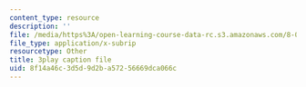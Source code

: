 ```yaml
---
content_type: resource
description: ''
file: /media/https%3A/open-learning-course-data-rc.s3.amazonaws.com/8-06-quantum-physics-iii-spring-2018/8f14a46c3d5d9d2ba57256669dca066c_2-Td1mID8oQ.srt
file_type: application/x-subrip
resourcetype: Other
title: 3play caption file
uid: 8f14a46c-3d5d-9d2b-a572-56669dca066c
---
```

